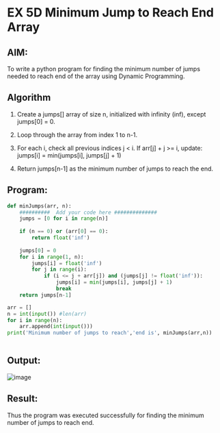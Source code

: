 # EX 5D Minimum Jump to Reach End Array

## AIM:
To write a python program for finding the minimum number of jumps needed to reach end of the array using Dynamic Programming.


## Algorithm
1. Create a jumps[] array of size n, initialized with infinity (inf), except jumps[0] = 0.

2. Loop through the array from index 1 to n-1.

3. For each i, check all previous indices j < i. If arr[j] + j >= i, update:
jumps[i] = min(jumps[i], jumps[j] + 1)

4. Return jumps[n-1] as the minimum number of jumps to reach the end.   

## Program:


```python
def minJumps(arr, n):
    ##########  Add your code here ##############
    jumps = [0 for i in range(n)]
 
    if (n == 0) or (arr[0] == 0):
        return float('inf')
 
    jumps[0] = 0
    for i in range(1, n):
        jumps[i] = float('inf')
        for j in range(i):
            if (i <= j + arr[j]) and (jumps[j] != float('inf')):
                jumps[i] = min(jumps[i], jumps[j] + 1)
                break
    return jumps[n-1]

arr = []
n = int(input()) #len(arr)
for i in range(n):
    arr.append(int(input()))
print('Minimum number of jumps to reach','end is', minJumps(arr,n))
 

```

## Output:

![image](https://github.com/user-attachments/assets/0f94af4f-9838-4293-8035-05fe3cbc5c41)


## Result:
Thus the program was executed successfully for finding the minimum number of jumps to reach end.
